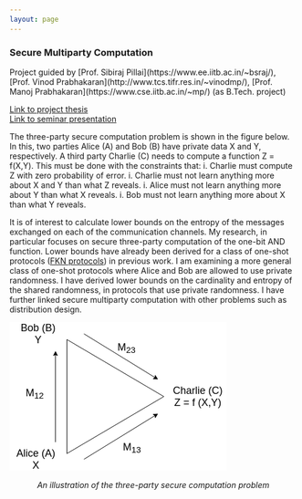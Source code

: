 ```yaml
---
layout: page
---
```


<h3><b>Secure Multiparty Computation</b></h3>
Project guided by [Prof. Sibiraj Pillai](https://www.ee.iitb.ac.in/~bsraj/), [Prof. Vinod Prabhakaran](http://www.tcs.tifr.res.in/~vinodmp/), [Prof. Manoj Prabhakaran](https://www.cse.iitb.ac.in/~mp/) (as B.Tech. project)

[Link to project thesis](BTP_Thesis_final.pdf)<br/>
[Link to seminar presentation](BTP_presentation_final.pdf)

The three-party secure computation problem is shown in the figure below. In this, two parties Alice (A) and Bob (B) have private data X and Y, respectively. A third party Charlie (C) needs to compute a function Z = f(X,Y). This must be done with the constraints that: 
i. Charlie must compute Z with zero probability of error.
i. Charlie must not learn anything more about X and Y than what Z reveals.
i. Alice must not learn anything more about Y than what X reveals.
i. Bob must not learn anything more about X than what Y reveals.

It is of interest to calculate lower bounds on the entropy of the messages exchanged on each of the communication channels. My research, in particular focuses on secure three-party computation of the one-bit AND function. Lower bounds have already been derived for a class of one-shot protocols ([FKN protocols](http://www.wisdom.weizmann.ac.il/~naor/PAPERS/fkn.pdf)) in previous work. I am examining a more general class of one-shot protocols where Alice and Bob are allowed to use private randomness. I have derived lower bounds on the cardinality and entropy of the shared randomness, in protocols that use private randomness. I have further linked secure multiparty computation with other problems such as distribution design.

![](secure-comp.png)
<p align="center"><em>An illustration of the three-party secure computation problem</em></p>